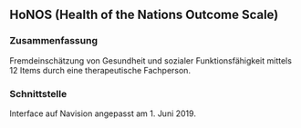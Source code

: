 ## HoNOS (Health of the Nations Outcome Scale)

### Zusammenfassung
Fremdeinschätzung von Gesundheit und sozialer Funktionsfähigkeit mittels 12 Items durch eine therapeutische Fachperson.

### Schnittstelle
Interface auf Navision angepasst am 1. Juni 2019.